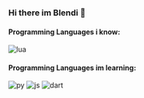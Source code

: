 ### Hi there im Blendi 👋

#### Programming Languages i know:
![lua](https://img.shields.io/badge/Lua-2C2D72?style=for-the-badge&logo=lua&logoColor=white)

#### Programming Languages im learning:
![py](https://img.shields.io/badge/Python-3776AB?style=for-the-badge&logo=python&logoColor=white)
![js](https://img.shields.io/badge/JavaScript-F7DF1E?style=for-the-badge&logo=javascript&logoColor=black)
![dart](https://img.shields.io/badge/Dart-0175C2?style=for-the-badge&logo=dart&logoColor=white)

<!--
**lieve-blendi/lieve-blendi** is a ✨ _special_ ✨ repository because its `README.md` (this file) appears on your GitHub profile.

Here are some ideas to get you started:

- 🔭 I’m currently working on ...
- 🌱 I’m currently learning ...
- 👯 I’m looking to collaborate on ...
- 🤔 I’m looking for help with ...
- 💬 Ask me about ...
- 📫 How to reach me: ...
- 😄 Pronouns: ...
- ⚡ Fun fact: ...
-->
